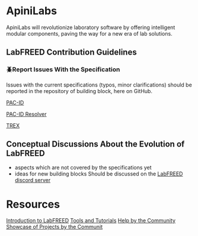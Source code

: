 # ApiniLabs

ApiniLabs will revolutionize laboratory software by offering intelligent modular components, paving the way for a new era of lab solutions.


## LabFREED Contribution Guidelines

### 🪲Report Issues With the Specification
Issues with the current specifications (typos, minor clarifications) should be reported in the repository of building block, here on GitHub.

[PAC-ID](https://github.com/ApiniLabs/PAC-ID/issues)

[PAC-ID Resolver](https://github.com/ApiniLabs/PAC-ID-Resolver/issues)

[TREX](https://github.com/ApiniLabs/T-REX/issues)


## Conceptual Discussions About the Evolution of LabFREED
- aspects which are not covered by the specifications yet
- ideas for new building blocks
Should be discussed on the [LabFREED discord server](https://discord.com/channels/1310610381986861106/1397855572124110848)


# Resources
[Introduction to LabFREED](https://labfreed.org/)
[Tools and Tutorials](https://labfreed.org/resources/)
[Help by the Community](https://discord.com/channels/1310610381986861106/1369542804228935731)
[Showcase of Projects by the Communit](https://discord.com/channels/1310610381986861106/1399270960569253920)




<!--
[PAC-CAT](https://github.com/ApiniLabs/PAC-CAT/issues)
[Attributes](https://github.com/ApiniLabs/PAC-Attributes)

